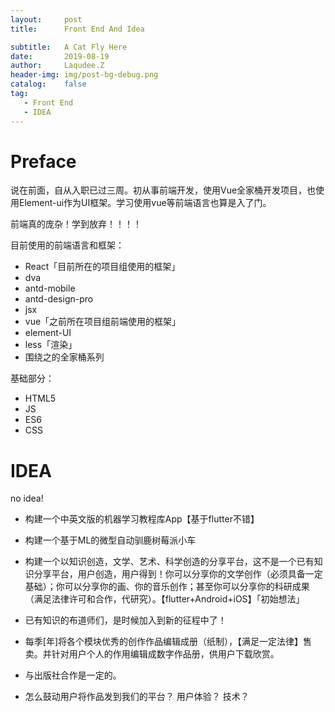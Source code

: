 ```yaml
---
layout:     post
title:      Front End And Idea

subtitle:   A Cat Fly Here 
date:       2019-08-19
author:     Laqudee.Z
header-img: img/post-bg-debug.png
catalog:    false
tag:
   - Front End
   - IDEA
---
```


# Preface
说在前面，自从入职已过三周。初从事前端开发，使用Vue全家桶开发项目，也使用Element-ui作为UI框架。学习使用vue等前端语言也算是入了门。

前端真的庞杂！学到放弃！！！！

目前使用的前端语言和框架：
- React「目前所在的项目组使用的框架」
- dva
- antd-mobile
- antd-design-pro
- jsx
- vue「之前所在项目组前端使用的框架」
- element-UI
- less「渲染」
- 围绕之的全家桶系列

基础部分：
- HTML5
- JS
- ES6
- CSS

# IDEA
no idea!

- 构建一个中英文版的机器学习教程库App【基于flutter不错】

- 构建一个基于ML的微型自动驯鹿树莓派小车

- 构建一个以知识创造，文学、艺术、科学创造的分享平台，这不是一个已有知识分享平台，用户创造，用户得到！你可以分享你的文学创作（必须具备一定基础）；你可以分享你的画、你的音乐创作；甚至你可以分享你的科研成果（满足法律许可和合作，代研究）。【flutter+Android+iOS】「初始想法」

- 已有知识的布道师们，是时候加入到新的征程中了！

- 每季[年]将各个模块优秀的创作作品编辑成册（纸制），【满足一定法律】售卖。并针对用户个人的作用编辑成数字作品册，供用户下载欣赏。

- 与出版社合作是一定的。

- 怎么鼓动用户将作品发到我们的平台？ 用户体验？ 技术？
